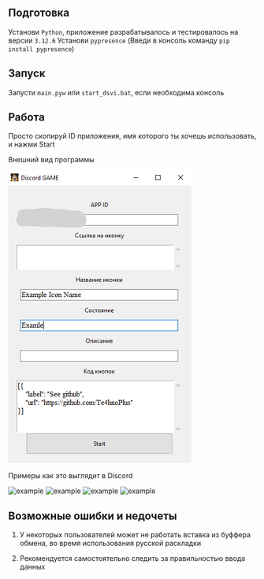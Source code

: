 ## Подготовка

Установи `Python`, приложение разрабатывалось и тестировалось на версии `3.12.6`
Установи `pypresence` (Введи в консоль команду `pip install pypresence`)

## Запуск
Запусти `main.pyw` или `start_dsvi.bat`, если необходима консоль

## Работа

Просто скопируй ID приложения, имя которого ты хочешь использовать, и нажми Start

Внешний вид программы

![gui](images/gui_1.png)

Примеры как это выглядит в Discord

![example](https://cdn.discordapp.com/attachments/1230759080453214220/1285987685827215381/image.png?ex=66ec44dc&is=66eaf35c&hm=9a489a1f5a52b3b2d7f79d44c59d651e86aac53628bcec83355d9d9f3ef30dc2&)
![example](https://cdn.discordapp.com/attachments/794054238405263361/1285961576364638208/image.png?ex=66ec2c8b&is=66eadb0b&hm=07a115cd1bf5a4cc42791ada33266b47329e58dfc2080c6e72c5ccf115632914&)
![example](https://cdn.discordapp.com/attachments/794054238405263361/1285946096060993597/image.png?ex=66ec1e21&is=66eacca1&hm=da0e626fdc48a393158bd3bf809e7bbfbfa35d84f235d9f403a225277c7efb47&)
![example](https://cdn.discordapp.com/attachments/694661573125472256/1285964144448770195/image.png?ex=66ec2ef0&is=66eadd70&hm=04ee49d366ccc0f6fd95735ab740ec8bbacace88b98483f6b331b31a38d208a6&)

## Возможные ошибки и недочеты

1) У некоторых пользователей может не работать вставка из буффера обмена, во время использования русской раскладки

2) Рекомендуется самостоятельно следить за правильностью ввода данных